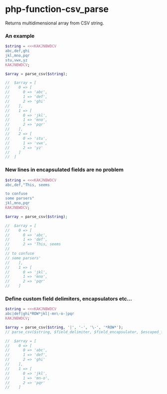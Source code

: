 # php-function-csv_parse

Returns multidimensional array from CSV string.

### An example

```php
$string = <<<KAKJNBWDCV
abc,def,ghi
jkl,mno,pqr
stu,vwx,yz
KAKJNBWDCV;

$array = parse_csv($string);

//  $array = [
//    0 => [
//      0 => 'abc',
//      1 => 'def',
//      2 => 'ghi'
//    ],
//    1 => [
//      0 => 'jkl',
//      1 => 'mno',
//      2 => 'pqr'
//    ],
//    2 => [
//      0 => 'stu',
//      1 => 'vwx',
//      2 => 'yz'
//    ]
//  ]
```

### New lines in encapsulated fields are no problem

```php
$string = <<<KAKJNBWDCV
abc,def,"This, seems

to confuse
some parsers"
jkl,mno,pqr
KAKJNBWDCV;

$array = parse_csv($string);

//  $array = [
//    0 => [
//      0 => 'abc',
//      1 => 'def',
//      2 => 'This, seems
//
// to confuse
// some parsers'
//    ],
//    1 => [
//      0 => 'jkl',
//      1 => 'mno',
//      2 => 'pqr'
//    ]
```

### Define custom field delimiters, encapsulators etc...

```php
$string = <<<KAKJNBWDCV
abc|def|ghi*ROW*jkl|-mn\-o-|pqr
KAKJNBWDCV;

$array = parse_csv($string, '|', '-', '\-', '*ROW*');
// parse_csv($string, $field_delimiter, $field_encapsulator, $escaped_field_encapsulator, $row_delimiter)

//  $array = [
//    0 => [
//      0 => 'abc',
//      1 => 'def',
//      2 => 'ghi'
//    ],
//    1 => [
//      0 => 'jkl',
//      1 => 'mn-o',
//      2 => 'pqr'
//    ]
```
